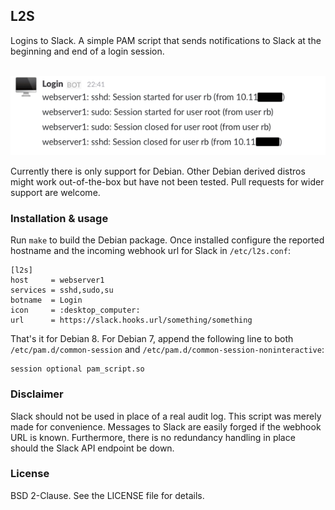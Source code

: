 ## L2S

Logins to Slack. A simple PAM script that sends notifications to Slack at the beginning and end of a login session.

&nbsp;&nbsp;&nbsp;&nbsp;![Slack screenshot](slack-screenshot.png)

Currently there is only support for Debian. Other Debian derived distros might work out-of-the-box but have not been tested. Pull requests for wider support are welcome.

### Installation & usage

Run `make` to build the Debian package. Once installed configure the reported hostname and the incoming webhook url for Slack in `/etc/l2s.conf`:

```
[l2s]
host     = webserver1
services = sshd,sudo,su
botname  = Login
icon     = :desktop_computer:
url      = https://slack.hooks.url/something/something
```

That's it for Debian 8. For Debian 7, append the following line to both `/etc/pam.d/common-session` and `/etc/pam.d/common-session-noninteractive`:

```
session optional pam_script.so
```

### Disclaimer

Slack should not be used in place of a real audit log. This script was merely made for convenience. Messages to Slack are easily forged if the webhook URL is known. Furthermore, there is no redundancy handling in place should the Slack API endpoint be down.

### License

BSD 2-Clause. See the LICENSE file for details.
